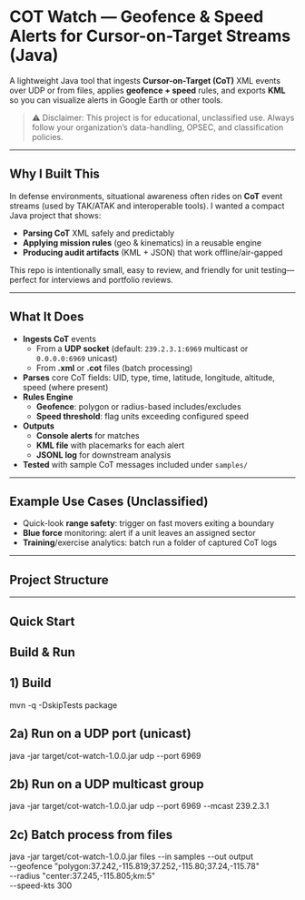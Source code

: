 # COT Watch — Geofence & Speed Alerts for Cursor-on-Target Streams (Java)

A lightweight Java tool that ingests **Cursor-on-Target (CoT)** XML events over UDP or from files, applies **geofence + speed** rules, and exports **KML** so you can visualize alerts in Google Earth or other tools.

> ⚠️ Disclaimer: This project is for educational, unclassified use. Always follow your organization’s data-handling, OPSEC, and classification policies.

---

## Why I Built This

In defense environments, situational awareness often rides on **CoT** event streams (used by TAK/ATAK and interoperable tools). I wanted a compact Java project that shows:
- **Parsing CoT** XML safely and predictably
- **Applying mission rules** (geo & kinematics) in a reusable engine
- **Producing audit artifacts** (KML + JSON) that work offline/air-gapped

This repo is intentionally small, easy to review, and friendly for unit testing—perfect for interviews and portfolio reviews.

---

## What It Does

- **Ingests CoT** events
  - From a **UDP socket** (default: `239.2.3.1:6969` multicast or `0.0.0.0:6969` unicast)
  - From **.xml** or **.cot** files (batch processing)
- **Parses** core CoT fields: UID, type, time, latitude, longitude, altitude, speed (where present)
- **Rules Engine**
  - **Geofence**: polygon or radius-based includes/excludes
  - **Speed threshold**: flag units exceeding configured speed
- **Outputs**
  - **Console alerts** for matches
  - **KML file** with placemarks for each alert
  - **JSONL log** for downstream analysis
- **Tested** with sample CoT messages included under `samples/`

---

## Example Use Cases (Unclassified)

- Quick-look **range safety**: trigger on fast movers exiting a boundary
- **Blue force** monitoring: alert if a unit leaves an assigned sector
- **Training**/exercise analytics: batch run a folder of captured CoT logs

---

## Project Structure

---

## Quick Start

## Build & Run

## 1) Build
mvn -q -DskipTests package

## 2a) Run on a UDP port (unicast)
java -jar target/cot-watch-1.0.0.jar udp --port 6969

## 2b) Run on a UDP multicast group
java -jar target/cot-watch-1.0.0.jar udp --port 6969 --mcast 239.2.3.1

## 2c) Batch process from files
java -jar target/cot-watch-1.0.0.jar files --in samples --out output \
  --geofence "polygon:37.242,-115.819;37.252,-115.80;37.24,-115.78" \
  --radius "center:37.245,-115.805;km:5" \
  --speed-kts 300
